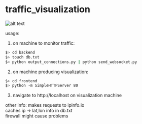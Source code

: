 # traffic_visualization

![alt text](traffic_visualization/Screen_Shot_2017_08_10_at_6_22_35_PM.png "red is ingress, green egress")


usage:

1. on machine to monitor traffic:
```bash
$> cd backend
$> touch db.txt
$> python output_connections.py | python send_websocket.py
```

2. on machine producing visualization:
```bash
$> cd frontend
$> python -m SimpleHTTPServer 80
```

3. navigate to http://localhost on visualization machine



other info:
makes requests to ipinfo.io  
caches ip -> lat,lon info in db.txt   
firewall might cause problems   
